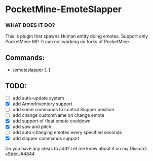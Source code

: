 # PocketMine-EmoteSlapper

### WHAT DOES IT DO?
This is plugin that spawns Human entity doing emotes. Support only PocketMine-MP. It can not working on forks of PocketMine.

## Commands:
 - /emoteslapper [..]

## TODO:
 - [ ] add auto-update system
 - [x] add ArmorInventory support
 - [ ] add some commands to control Slapper position
 - [ ] add change customName on change emote
 - [x] add support of float emote cooldown
 - [x] add yaw and pitch
 - [ ] add auto-changing emotes every specified seconds
 - [x] add slapper commands support 
 
Do you have any ideas to add? Let me know about it on my Discord: xStrixU#4844
